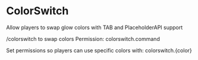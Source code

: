 # ColorSwitch
Allow players to swap glow colors with TAB and PlaceholderAPI support

/colorswitch to swap colors
Permission: colorswitch.command

Set permissions so players can use specific colors with:
colorswitch.{color}
